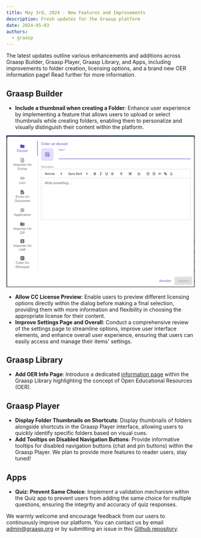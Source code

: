 ```yaml
---
title: May 3rd, 2024 - New Features and Improvements
description: Fresh updates for the Graasp platform
date: 2024-05-03
authors:
  - graasp
---
```


The latest updates outline various enhancements and additions across Graasp Builder, Graasp Player, Graasp Library, and Apps, including improvements to folder creation, licensing options, and a brand new OER information page! Read further for more information.

<!-- Everything below this will not be shown in the post overview -->
<!-- truncate -->

## Graasp Builder

- **Include a thumbnail when creating a Folder**: Enhance user experience by implementing a feature that allows users to upload or select thumbnails while creating folders, enabling them to personalize and visually distinguish their content within the platform.

![new folder thumbnail](./screenshots/2024-05-03-new-folder-thumbnail.png)

- **Allow CC License Preview**: Enable users to preview different licensing options directly within the dialog before making a final selection, providing them with more information and flexibility in choosing the appropriate license for their content.
- **Improve Settings Page and Overall**: Conduct a comprehensive review of the settings page to streamline options, improve user interface elements, and enhance overall user experience, ensuring that users can easily access and manage their items' settings.

## Graasp Library

- **Add OER Info Page**: Introduce a dedicated <a href="https://library.graasp.org/oer">information page</a> within the Graasp Library highlighting the concept of Open Educational Resources (OER).

## Graasp Player

- **Display Folder Thumbnails on Shortcuts**: Display thumbnails of folders alongside shortcuts in the Graasp Player interface, allowing users to quickly identify specific folders based on visual cues.
- **Add Tooltips on Disabled Navigation Buttons**: Provide informative tooltips for disabled navigation buttons (chat and pin buttons) within the Graasp Player. We plan to provide more features to reader users, stay tuned!

## Apps

- **Quiz: Prevent Same Choice**: Implement a validation mechanism within the Quiz app to prevent users from adding the same choice for multiple questions, ensuring the integrity and accuracy of quiz responses.

<!-- Generic message -->

We warmly welcome and encourage feedback from our users to continuously improve our platform. You can contact us by email [admin@graasp.org](mailto:admin@graasp.org) or by submitting an issue in this [Github repository](https://github.com/graasp/graasp-feedback).
